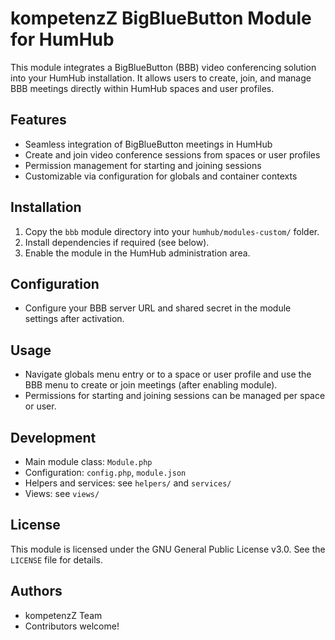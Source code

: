 # kompetenzZ BigBlueButton Module for HumHub

This module integrates a BigBlueButton (BBB) video conferencing solution into your HumHub installation. It allows users to create, join, and manage BBB meetings directly within HumHub spaces and user profiles.

## Features
- Seamless integration of BigBlueButton meetings in HumHub
- Create and join video conference sessions from spaces or user profiles
- Permission management for starting and joining sessions
- Customizable via configuration for globals and container contexts

## Installation
1. Copy the `bbb` module directory into your `humhub/modules-custom/` folder.
2. Install dependencies if required (see below).
3. Enable the module in the HumHub administration area.

## Configuration
- Configure your BBB server URL and shared secret in the module settings after activation.

## Usage
- Navigate globals menu entry or to a space or user profile and use the BBB menu to create or join meetings (after enabling module).
- Permissions for starting and joining sessions can be managed per space or user.

## Development
- Main module class: `Module.php`
- Configuration: `config.php`, `module.json`
- Helpers and services: see `helpers/` and `services/`
- Views: see `views/`

## License
This module is licensed under the GNU General Public License v3.0. See the `LICENSE` file for details.

## Authors
- kompetenzZ Team
- Contributors welcome!

